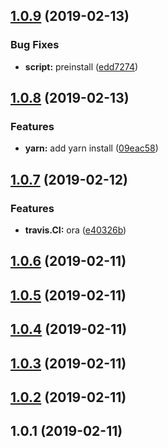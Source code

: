 ## [1.0.9](https://github.com/LeeRayno/gccl/compare/v1.0.8...v1.0.9) (2019-02-13)


### Bug Fixes

* **script:** preinstall ([edd7274](https://github.com/LeeRayno/gccl/commit/edd7274))



## [1.0.8](https://github.com/LeeRayno/gccl/compare/v1.0.7...v1.0.8) (2019-02-13)


### Features

* **yarn:** add yarn install ([09eac58](https://github.com/LeeRayno/gccl/commit/09eac58))



## [1.0.7](https://github.com/LeeRayno/gccl/compare/v1.0.6...v1.0.7) (2019-02-12)


### Features

* **travis.CI:** ora ([e40326b](https://github.com/LeeRayno/gccl/commit/e40326b))



## [1.0.6](https://github.com/LeeRayno/gccl/compare/v1.0.5...v1.0.6) (2019-02-11)



## [1.0.5](https://github.com/LeeRayno/gccl/compare/v1.0.4...v1.0.5) (2019-02-11)



## [1.0.4](https://github.com/LeeRayno/gccl/compare/v1.0.3...v1.0.4) (2019-02-11)



## [1.0.3](https://github.com/LeeRayno/gccl/compare/v1.0.2...v1.0.3) (2019-02-11)



## [1.0.2](https://github.com/LeeRayno/gccl/compare/v1.0.1...v1.0.2) (2019-02-11)



## 1.0.1 (2019-02-11)



